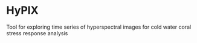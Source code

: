 # HyPIX
Tool for exploring time series of hyperspectral images for cold water coral stress response analysis
